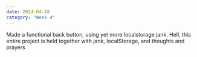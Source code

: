 ```yaml
---
date: 2024-04-18
category: "Week 4"
---
```


Made a functional back button, using yet more localstorage jank. Hell, this entire project is held together with jank, localStorage, and thoughts and prayers